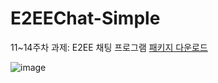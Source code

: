 # E2EEChat-Simple
11~14주차 과제: E2EE 채팅 프로그램 [패키지 다운로드](https://github.com/CNUCSE-InformationSecurity-2022-Fall/E2EEChat-Simple/releases/tag/assignment)


![image](https://user-images.githubusercontent.com/13935811/203414191-777a2ef0-bde4-4c43-b89f-33408045f93e.png)
